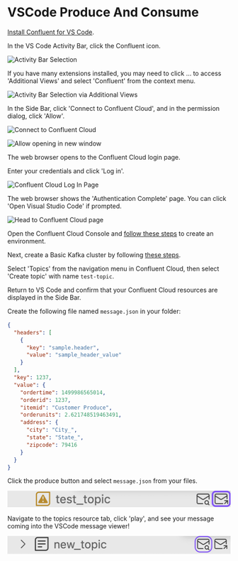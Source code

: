 <!-- title: How to produce to and consume messages from Kafka with Confluent for VS Code -->
<!-- description: In this tutorial, learn how to produce to and consume messages from Kafka with Confluent for VS Code, with step-by-step instructions. -->

# VSCode Produce And Consume

[Install Confluent for VS Code](https://docs.confluent.io/cloud/current/client-apps/vs-code-extension.html).

In the VS Code Activity Bar, click the Confluent icon.

![Activity Bar Selection](https://raw.githubusercontent.com/confluentinc/tutorials/master/vscode-produce-and-consume/img/activity-bar-selection.png)

If you have many extensions installed, you may need to click … to access 'Additional Views' and select 'Confluent' from the context menu.

![Activity Bar Selection via Additional Views](https://raw.githubusercontent.com/confluentinc/tutorials/master/vscode-produce-and-consume/img/via-views.png)

In the Side Bar, click 'Connect to Confluent Cloud', and in the permission dialog, click 'Allow'.

![Connect to Confluent Cloud](https://raw.githubusercontent.com/confluentinc/tutorials/master/vscode-produce-and-consume/img/connect-to-cc.png)

![Allow opening in new window](https://raw.githubusercontent.com/confluentinc/tutorials/master/vscode-ccloud-quickstart/img/new-window.png)

The web browser opens to the Confluent Cloud login page.

Enter your credentials and click 'Log in'.

![Confluent Cloud Log In Page](https://raw.githubusercontent.com/confluentinc/tutorials/master/vscode-produce-and-consume/img/login.png)

The web browser shows the 'Authentication Complete' page. You can click 'Open Visual Studio Code' if prompted.

![Head to Confluent Cloud page](https://raw.githubusercontent.com/confluentinc/tutorials/master/vscode-produce-and-consume/img/auth-complete-page.png)

Open the Confluent Cloud Console and [follow these steps](https://docs.confluent.io/cloud/current/get-started/index.html#section-1-create-a-cluster-and-add-a-topic) to create an environment.

Next, create a Basic Kafka cluster by following [these steps](https://docs.confluent.io/cloud/current/get-started/index.html#step-1-create-a-ak-cluster-in-ccloud).

Select 'Topics' from the navigation menu in Confluent Cloud, then select 'Create topic' with name `test-topic`.

Return to VS Code and confirm that your Confluent Cloud resources are displayed in the Side Bar.

Create the following file named `message.json` in your folder:

```json
{
  "headers": [
    {
      "key": "sample.header",
      "value": "sample_header_value"
    }
  ],
  "key": 1237,
  "value": {
    "ordertime": 1499986565014,
    "orderid": 1237,
    "itemid": "Customer Produce",
    "orderunits": 2.621748519463491,
    "address": {
      "city": "City_",
      "state": "State_",
      "zipcode": 79416
    }
  }
}
```

Click the produce button and select `message.json` from your files.

![Producing A Message](https://raw.githubusercontent.com/confluentinc/tutorials/master/vscode-produce-and-consume/img/produce-a-msg.png)

Navigate to the topics resource tab, click 'play', and see your message coming into the VSCode message viewer!

![Viewing A Message](https://raw.githubusercontent.com/confluentinc/tutorials/master/vscode-produce-and-consume/img/see-messages.png)
